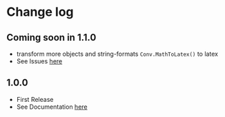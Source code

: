 
# Change log

## Coming soon in 1.1.0

- transform more objects and string-formats `Conv.MathToLatex()` to latex
- See Issues [here](https://github.com/Ifi-Softwareentwicklung-SoSe2022/SWE22_Projekt/issues)

## 1.0.0

- First Release
- See Documentation [here](https://ifi-softwareentwicklung-sose2022.github.io/SWE22_Projekt)